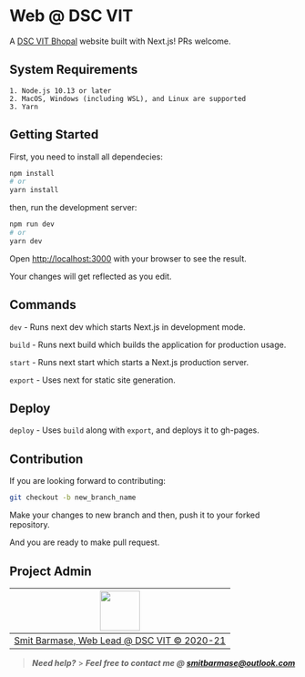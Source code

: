 # Web @ DSC VIT

A [DSC VIT Bhopal](https://dscvitbhopal.github.io/) website built with Next.js! PRs welcome.

## System Requirements

```
1. Node.js 10.13 or later
2. MacOS, Windows (including WSL), and Linux are supported
3. Yarn
```

## Getting Started

First, you need to install all dependecies:

```bash
npm install
# or
yarn install
```

then, run the development server:

```bash
npm run dev
# or
yarn dev
```

Open [http://localhost:3000](http://localhost:3000) with your browser to see the result.

Your changes will get reflected as you edit.

## Commands

`dev` - Runs next dev which starts Next.js in development mode.

`build` - Runs next build which builds the application for production usage.

`start` - Runs next start which starts a Next.js production server.

`export` - Uses next for static site generation.

## Deploy

`deploy` - Uses `build` along with `export`, and deploys it to gh-pages.

## Contribution

If you are looking forward to contributing:

```bash
git checkout -b new_branch_name
```

Make your changes to new branch and then, push it to your forked repository.

And you are ready to make pull request.

## Project Admin

| <a href="https://github.com/smitbarmase"><img src="https://avatars2.githubusercontent.com/u/37347831?s=460&u=a121b0f8a7444ff4e5253e9034baae3956c72498&v=4" width=70px height=70px /></a> |
| ---------------------------------------------------------------------------------------------------------------------------------------------------------------------------------------- |
| [Smit Barmase, Web Lead @ DSC VIT &copy; 2020-21](https://www.github.com/smitbarmase/)                                                                                                   |

> **_Need help?_** > **_Feel free to contact me @ [smitbarmase@outlook.com](mailto:smitbarmase@outlook.com)_**
